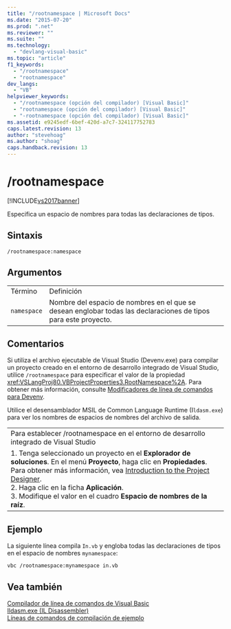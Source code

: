 ```yaml
---
title: "/rootnamespace | Microsoft Docs"
ms.date: "2015-07-20"
ms.prod: ".net"
ms.reviewer: ""
ms.suite: ""
ms.technology: 
  - "devlang-visual-basic"
ms.topic: "article"
f1_keywords: 
  - "/rootnamespace"
  - "rootnamespace"
dev_langs: 
  - "VB"
helpviewer_keywords: 
  - "/rootnamespace (opción del compilador) [Visual Basic]"
  - "rootnamespace (opción del compilador) [Visual Basic]"
  - "-rootnamespace (opción del compilador) [Visual Basic]"
ms.assetid: e9245edf-6bef-420d-a7c7-324117752783
caps.latest.revision: 13
author: "stevehoag"
ms.author: "shoag"
caps.handback.revision: 13
---
```

# /rootnamespace
[!INCLUDE[vs2017banner](../../../visual-basic/developing-apps/includes/vs2017banner.md)]

Especifica un espacio de nombres para todas las declaraciones de tipos.  
  
## Sintaxis  
  
```  
/rootnamespace:namespace  
```  
  
## Argumentos  
  
|||  
|-|-|  
|Término|Definición|  
|`namespace`|Nombre del espacio de nombres en el que se desean englobar todas las declaraciones de tipos para este proyecto.|  
  
## Comentarios  
 Si utiliza el archivo ejecutable de Visual Studio \(Devenv.exe\) para compilar un proyecto creado en el entorno de desarrollo integrado de Visual Studio, utilice `/rootnamespace` para especificar el valor de la propiedad <xref:VSLangProj80.VBProjectProperties3.RootNamespace%2A>.  Para obtener más información, consulte [Modificadores de línea de comandos para Devenv](/visual-studio/ide/reference/devenv-command-line-switches).  
  
 Utilice el desensamblador MSIL de Common Language Runtime \(I`ldasm.exe`\) para ver los nombres de espacios de nombres del archivo de salida.  
  
||  
|-|  
|Para establecer \/rootnamespace en el entorno de desarrollo integrado de Visual Studio|  
|1.  Tenga seleccionado un proyecto en el **Explorador de soluciones**.  En el menú **Proyecto**, haga clic en **Propiedades**.  Para obtener más información, vea [Introduction to the Project Designer](http://msdn.microsoft.com/es-es/898dd854-c98d-430c-ba1b-a913ce3c73d7).<br />2.  Haga clic en la ficha **Aplicación**.<br />3.  Modifique el valor en el cuadro **Espacio de nombres de la raíz**.|  
  
## Ejemplo  
 La siguiente línea compila `In.vb` y engloba todas las declaraciones de tipos en el espacio de nombres `mynamespace`:  
  
```  
vbc /rootnamespace:mynamespace in.vb  
```  
  
## Vea también  
 [Compilador de línea de comandos de Visual Basic](../../../visual-basic/reference/command-line-compiler/index.md)   
 [Ildasm.exe \(IL Disassembler\)](../Topic/Ildasm.exe%20\(IL%20Disassembler\).md)   
 [Líneas de comandos de compilación de ejemplo](../../../visual-basic/reference/command-line-compiler/sample-compilation-command-lines.md)